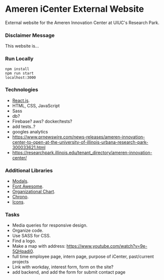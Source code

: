 # Ameren iCenter External Website

External website for the Ameren Innovation Center at UIUC's Research Park.

### Disclaimer Message

This website is...

### Run Locally

```
npm install
npm run start
localhost:3000
```

### Technologies

- [React.js](https://reactjs.org/).
- HTML, CSS, JavaScript
- Sass
- db?
- Firebase? aws? docker/tests?
- add tests..?
- googles analytics
- https://www.prnewswire.com/news-releases/ameren-innovation-center-to-open-at-the-university-of-illinois-urbana-research-park-300033621.html
- https://researchpark.illinois.edu/tenant_directory/ameren-innovation-center/

### Additional Libraries

- [Modals](https://www.npmjs.com/package/react-modal).
- [Font Awesome](https://fontawesome.com/v5/docs/web/use-with/react).
- [Organizational Chart](https://www.npmjs.com/package/react-organizational-chart).
- [Chrono](https://github.com/prabhuignoto/react-chrono#scrollable).
- [Icons](https://react-icons.github.io/react-icons).

### Tasks

- Media queries for responsive design.
- Organize code.
- Use SASS for CSS.
- Find a logo.
- Make a map with address: https://www.youtube.com/watch?v=9e-5QHpadi0.
- full time employee page, intern page, purpose of iCenter, past/current projects
- Link with workday, interest form, form on the site?
- add backend, and add the form for submit contact page